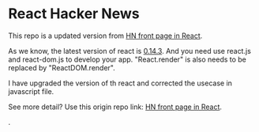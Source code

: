 React Hacker News
===
This repo is a updated version from [HN front page in React](https://mking.github.io/react-hn).

As we know, the latest version of react is [0.14.3](https://facebook.github.io/react/downloads.html). And you need use react.js and react-dom.js to develop your app. "React.render" is also needs to be replaced by "ReactDOM.render".

I have upgraded the version of th react and corrected the usecase in javascript file.

See more detail? Use this origin repo link: [HN front page in React](https://mking.github.io/react-hn).

.
